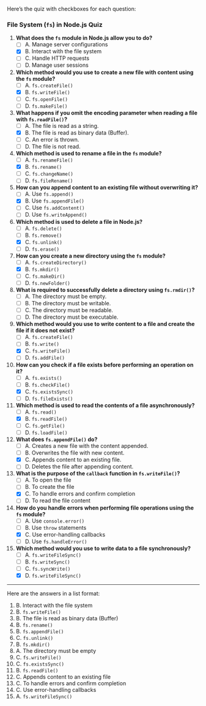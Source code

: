 Here’s the quiz with checkboxes for each question:

### File System (`fs`) in Node.js Quiz

1. **What does the `fs` module in Node.js allow you to do?**
   - [ ] A. Manage server configurations
   - [x] B. Interact with the file system
   - [ ] C. Handle HTTP requests
   - [ ] D. Manage user sessions

2. **Which method would you use to create a new file with content using the `fs` module?**
   - [ ] A. `fs.createFile()`
   - [x] B. `fs.writeFile()`
   - [ ] C. `fs.openFile()`
   - [ ] D. `fs.makeFile()`

3. **What happens if you omit the encoding parameter when reading a file with `fs.readFile()`?**
   - [ ] A. The file is read as a string.
   - [x] B. The file is read as binary data (Buffer).
   - [ ] C. An error is thrown.
   - [ ] D. The file is not read.

4. **Which method is used to rename a file in the `fs` module?**
   - [ ] A. `fs.renameFile()`
   - [x] B. `fs.rename()`
   - [ ] C. `fs.changeName()`
   - [ ] D. `fs.fileRename()`

5. **How can you append content to an existing file without overwriting it?**
   - [ ] A. Use `fs.append()`
   - [x] B. Use `fs.appendFile()`
   - [ ] C. Use `fs.addContent()`
   - [ ] D. Use `fs.writeAppend()`

6. **Which method is used to delete a file in Node.js?**
   - [ ] A. `fs.delete()`
   - [ ] B. `fs.remove()`
   - [x] C. `fs.unlink()`
   - [ ] D. `fs.erase()`

7. **How can you create a new directory using the `fs` module?**
   - [ ] A. `fs.createDirectory()`
   - [x] B. `fs.mkdir()`
   - [ ] C. `fs.makeDir()`
   - [ ] D. `fs.newFolder()`

8. **What is required to successfully delete a directory using `fs.rmdir()`?**
   - [ ] A. The directory must be empty.
   - [ ] B. The directory must be writable.
   - [ ] C. The directory must be readable.
   - [ ] D. The directory must be executable.

9. **Which method would you use to write content to a file and create the file if it does not exist?**
   - [ ] A. `fs.createFile()`
   - [ ] B. `fs.write()`
   - [x] C. `fs.writeFile()`
   - [ ] D. `fs.addFile()`

10. **How can you check if a file exists before performing an operation on it?**
    - [ ] A. `fs.exists()`
    - [ ] B. `fs.checkFile()`
    - [x] C. `fs.existsSync()`
    - [ ] D. `fs.fileExists()`

11. **Which method is used to read the contents of a file asynchronously?**
    - [ ] A. `fs.read()`
    - [x] B. `fs.readFile()`
    - [ ] C. `fs.getFile()`
    - [ ] D. `fs.loadFile()`

12. **What does `fs.appendFile()` do?**
    - [ ] A. Creates a new file with the content appended.
    - [ ] B. Overwrites the file with new content.
    - [x] C. Appends content to an existing file.
    - [ ] D. Deletes the file after appending content.

13. **What is the purpose of the `callback` function in `fs.writeFile()`?**
    - [ ] A. To open the file
    - [ ] B. To create the file
    - [x] C. To handle errors and confirm completion
    - [ ] D. To read the file content

14. **How do you handle errors when performing file operations using the `fs` module?**
    - [ ] A. Use `console.error()`
    - [ ] B. Use `throw` statements
    - [x] C. Use error-handling callbacks
    - [ ] D. Use `fs.handleError()`

15. **Which method would you use to write data to a file synchronously?**
    - [ ] A. `fs.writeFileSync()`
    - [ ] B. `fs.writeSync()`
    - [ ] C. `fs.syncWrite()`
    - [x] D. `fs.writeFileSync()`

---

Here are the answers in a list format:

1. B. Interact with the file system
2. B. `fs.writeFile()`
3. B. The file is read as binary data (Buffer)
4. B. `fs.rename()`
5. B. `fs.appendFile()`
6. C. `fs.unlink()`
7. B. `fs.mkdir()`
8. A. The directory must be empty
9. C. `fs.writeFile()`
10. C. `fs.existsSync()`
11. B. `fs.readFile()`
12. C. Appends content to an existing file
13. C. To handle errors and confirm completion
14. C. Use error-handling callbacks
15. A. `fs.writeFileSync()`



